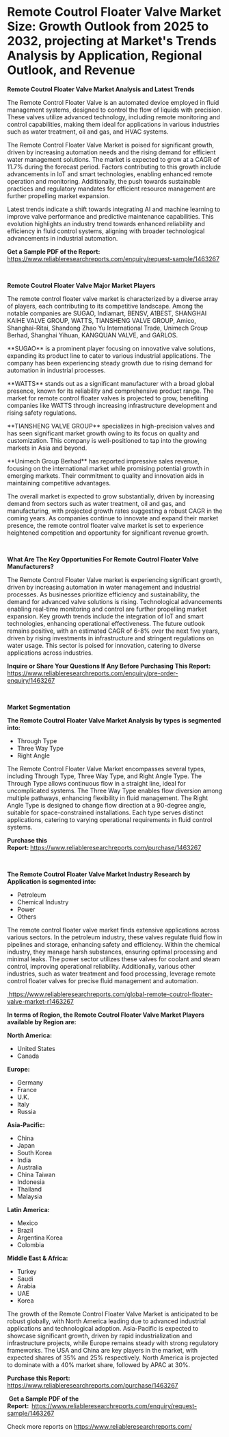 <p><h1>Remote Coutrol Floater Valve Market Size: Growth Outlook from 2025 to 2032, projecting at Market's Trends Analysis by Application, Regional Outlook, and Revenue</h1></p><p><strong>Remote Coutrol Floater Valve Market Analysis and Latest Trends</strong></p>
<p><p>The Remote Control Floater Valve is an automated device employed in fluid management systems, designed to control the flow of liquids with precision. These valves utilize advanced technology, including remote monitoring and control capabilities, making them ideal for applications in various industries such as water treatment, oil and gas, and HVAC systems. </p><p>The Remote Control Floater Valve Market is poised for significant growth, driven by increasing automation needs and the rising demand for efficient water management solutions. The market is expected to grow at a CAGR of 11.7% during the forecast period. Factors contributing to this growth include advancements in IoT and smart technologies, enabling enhanced remote operation and monitoring. Additionally, the push towards sustainable practices and regulatory mandates for efficient resource management are further propelling market expansion. </p><p>Latest trends indicate a shift towards integrating AI and machine learning to improve valve performance and predictive maintenance capabilities. This evolution highlights an industry trend towards enhanced reliability and efficiency in fluid control systems, aligning with broader technological advancements in industrial automation.</p></p>
<p><strong>Get a Sample PDF of the Report:&nbsp;</strong> <a href="https://www.reliableresearchreports.com/enquiry/request-sample/1463267?utm_campaign=102&utm_medium=2&utm_source=Github&utm_content=ia&utm_term=27022025&utm_id=remote-coutrol-floater-valve">https://www.reliableresearchreports.com/enquiry/request-sample/1463267</a></p>
<p>&nbsp;</p>
<p><strong>Remote Coutrol Floater Valve Major Market Players</strong></p>
<p><p>The remote control floater valve market is characterized by a diverse array of players, each contributing to its competitive landscape. Among the notable companies are SUGAO, Indiamart, BENSV, A1BEST, SHANGHAI KAIHE VALVE GROUP, WATTS, TIANSHENG VALVE GROUP, Amico, Shanghai-Ritai, Shandong Zhao Yu International Trade, Unimech Group Berhad, Shanghai Yihuan, KANGQUAN VALVE, and GARLOS.</p><p>**SUGAO** is a prominent player focusing on innovative valve solutions, expanding its product line to cater to various industrial applications. The company has been experiencing steady growth due to rising demand for automation in industrial processes.</p><p>**WATTS** stands out as a significant manufacturer with a broad global presence, known for its reliability and comprehensive product range. The market for remote control floater valves is projected to grow, benefiting companies like WATTS through increasing infrastructure development and rising safety regulations.</p><p>**TIANSHENG VALVE GROUP** specializes in high-precision valves and has seen significant market growth owing to its focus on quality and customization. This company is well-positioned to tap into the growing markets in Asia and beyond.</p><p>**Unimech Group Berhad** has reported impressive sales revenue, focusing on the international market while promising potential growth in emerging markets. Their commitment to quality and innovation aids in maintaining competitive advantages.</p><p>The overall market is expected to grow substantially, driven by increasing demand from sectors such as water treatment, oil and gas, and manufacturing, with projected growth rates suggesting a robust CAGR in the coming years. As companies continue to innovate and expand their market presence, the remote control floater valve market is set to experience heightened competition and opportunity for significant revenue growth.</p></p>
<p>&nbsp;</p>
<p><strong>What Are The Key Opportunities For Remote Coutrol Floater Valve Manufacturers?</strong></p>
<p><p>The Remote Control Floater Valve market is experiencing significant growth, driven by increasing automation in water management and industrial processes. As businesses prioritize efficiency and sustainability, the demand for advanced valve solutions is rising. Technological advancements enabling real-time monitoring and control are further propelling market expansion. Key growth trends include the integration of IoT and smart technologies, enhancing operational effectiveness. The future outlook remains positive, with an estimated CAGR of 6-8% over the next five years, driven by rising investments in infrastructure and stringent regulations on water usage. This sector is poised for innovation, catering to diverse applications across industries.</p></p>
<p><strong>Inquire or Share Your Questions If Any Before Purchasing This Report:</strong> <a href="https://www.reliableresearchreports.com/enquiry/pre-order-enquiry/1463267?utm_campaign=102&utm_medium=2&utm_source=Github&utm_content=ia&utm_term=27022025&utm_id=remote-coutrol-floater-valve">https://www.reliableresearchreports.com/enquiry/pre-order-enquiry/1463267</a></p>
<p>&nbsp;</p>
<p><strong>Market Segmentation</strong></p>
<p><strong>The Remote Coutrol Floater Valve Market Analysis by types is segmented into:</strong></p>
<p><ul><li>Through Type</li><li>Three Way Type</li><li>Right Angle</li></ul></p>
<p><p>The Remote Control Floater Valve Market encompasses several types, including Through Type, Three Way Type, and Right Angle Type. The Through Type allows continuous flow in a straight line, ideal for uncomplicated systems. The Three Way Type enables flow diversion among multiple pathways, enhancing flexibility in fluid management. The Right Angle Type is designed to change flow direction at a 90-degree angle, suitable for space-constrained installations. Each type serves distinct applications, catering to varying operational requirements in fluid control systems.</p></p>
<p><strong>Purchase this Report:&nbsp;</strong><a href="https://www.reliableresearchreports.com/purchase/1463267?utm_campaign=102&utm_medium=2&utm_source=Github&utm_content=ia&utm_term=27022025&utm_id=remote-coutrol-floater-valve">https://www.reliableresearchreports.com/purchase/1463267</a></p>
<p>&nbsp;</p>
<p><strong>The Remote Coutrol Floater Valve Market Industry Research by Application is segmented into:</strong></p>
<p><ul><li>Petroleum</li><li>Chemical Industry</li><li>Power</li><li>Others</li></ul></p>
<p><p>The remote control floater valve market finds extensive applications across various sectors. In the petroleum industry, these valves regulate fluid flow in pipelines and storage, enhancing safety and efficiency. Within the chemical industry, they manage harsh substances, ensuring optimal processing and minimal leaks. The power sector utilizes these valves for coolant and steam control, improving operational reliability. Additionally, various other industries, such as water treatment and food processing, leverage remote control floater valves for precise fluid management and automation.</p></p>
<p><a href="https://www.reliableresearchreports.com/global-remote-coutrol-floater-valve-market-r1463267?utm_campaign=102&utm_medium=2&utm_source=Github&utm_content=ia&utm_term=27022025&utm_id=remote-coutrol-floater-valve">&nbsp;https://www.reliableresearchreports.com/global-remote-coutrol-floater-valve-market-r1463267</a></p>
<p><strong>In terms of Region, the Remote Coutrol Floater Valve Market Players available by Region are:</strong></p>
<p>
    <p> <strong> North America: </strong>
        <ul>
            <li>United States</li>
            <li>Canada</li>
        </ul>
        </p> 
    <p> <strong> Europe: </strong>
        <ul>
            <li>Germany</li>
            <li>France</li>
            <li>U.K.</li>
            <li>Italy</li>
            <li>Russia</li>
        </ul>
        </p> 
    <p> <strong> Asia-Pacific: </strong>
        <ul>
            <li>China</li>
            <li>Japan</li>
            <li>South Korea</li>
            <li>India</li>
            <li>Australia</li>
            <li>China Taiwan</li>
            <li>Indonesia</li>
            <li>Thailand</li>
            <li>Malaysia</li>
        </ul>
        </p> 
    <p> <strong> Latin America: </strong>
        <ul>
            <li>Mexico</li>
            <li>Brazil</li>
            <li>Argentina Korea</li>
            <li>Colombia</li>
        </ul>
        </p> 
    <p> <strong> Middle East & Africa: </strong>
        <ul>
            <li>Turkey</li>
            <li>Saudi</li>
            <li>Arabia</li>
            <li>UAE</li>
            <li>Korea</li>
        </ul>
    </p>
    </p>
<p><p>The growth of the Remote Control Floater Valve Market is anticipated to be robust globally, with North America leading due to advanced industrial applications and technological adoption. Asia-Pacific is expected to showcase significant growth, driven by rapid industrialization and infrastructure projects, while Europe remains steady with strong regulatory frameworks. The USA and China are key players in the market, with expected shares of 35% and 25% respectively. North America is projected to dominate with a 40% market share, followed by APAC at 30%.</p></p>
<p><strong>Purchase this Report: </strong><a href="https://www.reliableresearchreports.com/purchase/1463267?utm_campaign=102&utm_medium=2&utm_source=Github&utm_content=ia&utm_term=27022025&utm_id=remote-coutrol-floater-valve">https://www.reliableresearchreports.com/purchase/1463267</a></p>
<p>&nbsp;<strong>Get a Sample PDF of the Report:&nbsp;&nbsp;</strong><a href="https://www.reliableresearchreports.com/enquiry/request-sample/1463267?utm_campaign=102&utm_medium=2&utm_source=Github&utm_content=ia&utm_term=27022025&utm_id=remote-coutrol-floater-valve">https://www.reliableresearchreports.com/enquiry/request-sample/1463267</a></p>
<p><strong></strong></p>
<p>Check more reports on <a href="https://www.reliableresearchreports.com/?utm_campaign=102&utm_medium=2&utm_source=Github&utm_content=ia&utm_term=27022025&utm_id=remote-coutrol-floater-valve">https://www.reliableresearchreports.com/</a></p>